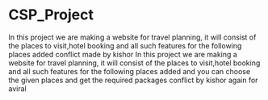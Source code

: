 # CSP_Project
In this project we are making a website for travel planning, it will consist of the places to visit,hotel booking and all such features for the following places added
conflict made by kishor
In this project we are making a website for travel planning, it will consist of the places to visit,hotel booking and all such features for the following places added and you can choose the given places and get the required packages
conflict by kishor again for aviral
